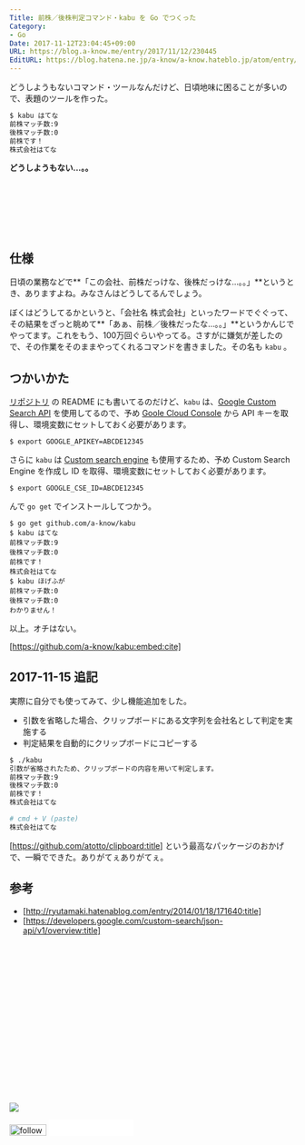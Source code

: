 ```yaml
---
Title: 前株／後株判定コマンド・kabu を Go でつくった
Category:
- Go
Date: 2017-11-12T23:04:45+09:00
URL: https://blog.a-know.me/entry/2017/11/12/230445
EditURL: https://blog.hatena.ne.jp/a-know/a-know.hateblo.jp/atom/entry/8599973812317219443
---
```


どうしようもないコマンド・ツールなんだけど、日頃地味に困ることが多いので、表題のツールを作った。

```sh
$ kabu はてな
前株マッチ数:9
後株マッチ数:0
前株です！
株式会社はてな
```

**どうしようもない...。。**



<!-- more -->


<script async src="//pagead2.googlesyndication.com/pagead/js/adsbygoogle.js"></script>
<!-- article-top -->
<ins class="adsbygoogle"
     style="display:inline-block;width:728px;height:90px"
     data-ad-client="ca-pub-3463034538369189"
     data-ad-slot="8367620130"></ins>
<script>
(adsbygoogle = window.adsbygoogle || []).push({});
</script>



## 仕様
日頃の業務などで**「この会社、前株だっけな、後株だっけな...。。」**というとき、ありますよね。みなさんはどうしてるんでしょう。


ぼくはどうしてるかというと、「会社名 株式会社」といったワードでぐぐって、その結果をざっと眺めて**「あぁ、前株／後株だったな...。。」**というかんじでやってます。これをもう、100万回ぐらいやってる。さすがに嫌気が差したので、その作業をそのままやってくれるコマンドを書きました。その名も `kabu` 。


## つかいかた
[リポジトリ](https://github.com/a-know/kabu) の README にも書いてるのだけど、`kabu` は、[Google Custom Search API](https://developers.google.com/custom-search/json-api/v1/overview) を使用してるので、予め [Goole Cloud Console](https://cloud.google.com/console/project) から API キーを取得し、環境変数にセットしておく必要があります。

```console
$ export GOOGLE_APIKEY=ABCDE12345
```

さらに `kabu` は [Custom search engine](https://www.google.com/cse/) も使用するため、予め Custom Search Engine を作成し ID を取得、環境変数にセットしておく必要があります。

```console
$ export GOOGLE_CSE_ID=ABCDE12345
```

んで `go get` でインストールしてつかう。

```console
$ go get github.com/a-know/kabu
$ kabu はてな
前株マッチ数:9
後株マッチ数:0
前株です！
株式会社はてな
$ kabu ほげふが
前株マッチ数:0
後株マッチ数:0
わかりません！
```

以上。オチはない。


[https://github.com/a-know/kabu:embed:cite]


## 2017-11-15 追記
実際に自分でも使ってみて、少し機能追加をした。

- 引数を省略した場合、クリップボードにある文字列を会社名として判定を実施する
- 判定結果を自動的にクリップボードにコピーする


```sh
$ ./kabu
引数が省略されたため、クリップボードの内容を用いて判定します。
前株マッチ数:9
後株マッチ数:0
前株です！
株式会社はてな
```


```sh
# cmd + V (paste)
株式会社はてな
```



[https://github.com/atotto/clipboard:title] という最高なパッケージのおかげで、一瞬でできた。ありがてぇありがてぇ。



## 参考
- [http://ryutamaki.hatenablog.com/entry/2014/01/18/171640:title]
- [https://developers.google.com/custom-search/json-api/v1/overview:title]


<div>
<br>
<script async src="//pagead2.googlesyndication.com/pagead/js/adsbygoogle.js"></script>
<!-- article-bottom2 -->
<ins class="adsbygoogle"
     style="display:inline-block;width:300px;height:250px"
     data-ad-client="ca-pub-3463034538369189"
     data-ad-slot="5274552934"></ins>
<script>
(adsbygoogle = window.adsbygoogle || []).push({});
</script>

<a href="http://bit.ly/grass-graph" target='blank' rel="nofollow"><img src="https://cdn-ak.f.st-hatena.com/images/fotolife/a/a-know/20170405/20170405220342.png"></a>
<br>
</div>

<div>
<a href='http://cloud.feedly.com/#subscription%2Ffeed%2Fhttp%3A%2F%2Fblog.a-know.me%2Ffeed'  target='blank'><img id='feedlyFollow' src='//s3.feedly.com/img/follows/feedly-follow-rectangle-volume-small_2x.png' alt='follow us in feedly' width='65' height='20'></a>



<iframe src="//blog.hatena.ne.jp/a-know/a-know.hateblo.jp/subscribe/iframe" allowtransparency="true" frameborder="0" scrolling="no" width="150" height="28"></iframe>
</div>


<script src="https://moshi-moshi.moshimo.works/moshimoshi/a_know_blog/2017-11-12-230445?title=%E5%89%8D%E6%A0%AA%EF%BC%8F%E5%BE%8C%E6%A0%AA%E5%88%A4%E5%AE%9A%E3%82%B3%E3%83%9E%E3%83%B3%E3%83%89%E3%83%BBkabu%20%E3%82%92%20Go%20%E3%81%A7%E3%81%A4%E3%81%8F%E3%81%A3%E3%81%9F"></script>
